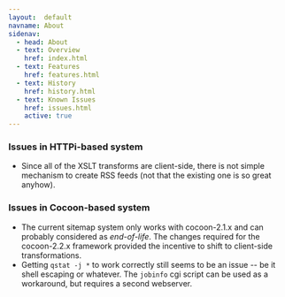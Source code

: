 ```yaml
---
layout:  default
navname: About
sidenav:
  - head: About
  - text: Overview
    href: index.html
  - text: Features
    href: features.html
  - text: History
    href: history.html
  - text: Known Issues
    href: issues.html
    active: true
---
```


### Issues in HTTPi-based system

- Since all of the XSLT transforms are client-side, there is not simple
  mechanism to create RSS feeds (not that the existing one is so great
  anyhow).

### Issues in Cocoon-based system

- The current sitemap system only works with cocoon-2.1.x and can probably
  considered as *end-of-life*. The changes required for the cocoon-2.2.x
  framework provided the incentive to shift to client-side transformations.
- Getting `qstat -j *` to work correctly still seems to be an issue --
  be it shell escaping or whatever.
  The `jobinfo` cgi script can be used as a workaround, but requires a
  second webserver.

